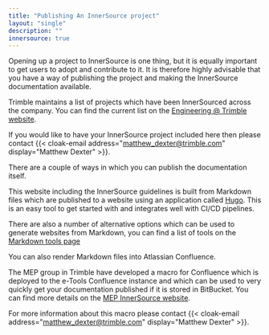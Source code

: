 ```yaml
---
title: "Publishing An InnerSource project"
layout: "single"
description: ""
innersource: true
---
```


Opening up a project to InnerSource is one thing, but it is equally important to get users to adopt and contribute to it. It is therefore highly advisable that you have a way of publishing the project and making the InnerSource documentation available.

Trimble maintains a list of projects which have been InnerSourced across the company. You can find the current list on the [Engineering @ Trimble website](https://sites.google.com/trimble.com/engineering/how-we-develop/innersource-shared-components).

If you would like to have your InnerSource project included here then please contact {{< cloak-email address="matthew_dexter@trimble.com" display="Matthew Dexter" >}}.

There are a couple of ways in which you can publish the documentation itself.

This website including the InnerSource guidelines is built from Markdown files which are published to a website using an application
called [Hugo](https://gohugo.io/). This is an easy tool to get started with and integrates well with CI/CD pipelines.

There are also a number of alternative options which can be used to generate websites from Markdown, you can find a list of tools on the [Markdown tools page](https://www.markdownguide.org/tools/)

You can also render Markdown files into Atlassian Confluence.

The MEP group in Trimble have developed a macro for Confluence which is deployed to the e-Tools Confluence instance and which can be used to very quickly
get your documentation published if it is stored in BitBucket. You can find more details on the [MEP InnerSource website](https://confluence.trimble.tools/display/MEPG/MEP+InnerSource?file=raw/Guidelines/Publish_documentation_on_confluence.md).

For more information about this macro please contact  {{< cloak-email address="matthew_dexter@trimble.com" display="Matthew Dexter" >}}.
